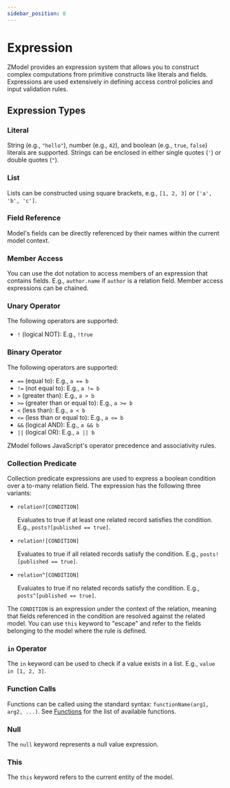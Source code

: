 ```yaml
---
sidebar_position: 8
---
```


# Expression

ZModel provides an expression system that allows you to construct complex computations from primitive constructs like literals and fields. Expressions are used extensively in defining access control policies and input validation rules.

## Expression Types

### Literal

String (e.g., `"hello"`), number (e.g., `42`), and boolean (e.g., `true`, `false`) literals are supported. Strings can be enclosed in either single quotes (`'`) or double quotes (`"`).

### List

Lists can be constructed using square brackets, e.g., `[1, 2, 3]` or `['a', 'b', 'c']`.

### Field Reference

Model's fields can be directly referenced by their names within the current model context.

### Member Access

You can use the dot notation to access members of an expression that contains fields. E.g., `author.name` if `author` is a relation field. Member access expressions can be chained.

### Unary Operator

The following operators are supported:

- `!` (logical NOT): E.g., `!true`

### Binary Operator

The following operators are supported:
- `==` (equal to): E.g., `a == b`
- `!=` (not equal to): E.g., `a != b`
- `>` (greater than): E.g., `a > b`
- `>=` (greater than or equal to): E.g., `a >= b`
- `<` (less than): E.g., `a < b`
- `<=` (less than or equal to): E.g., `a <= b`
- `&&` (logical AND): E.g., `a && b`
- `||` (logical OR): E.g., `a || b`

ZModel follows JavaScript's operator precedence and associativity rules.

### Collection Predicate

Collection predicate expressions are used to express a boolean condition over a to-many relation field. The expression has the following three variants:

- `relation?[CONDITION]`
  
    Evaluates to true if at least one related record satisfies the condition. E.g., `posts?[published == true]`.

- `relation![CONDITION]`

    Evaluates to true if all related records satisfy the condition. E.g., `posts![published == true]`.

- `relation^[CONDITION]`

    Evaluates to true if no related records satisfy the condition. E.g., `posts^[published == true]`.

The `CONDITION` is an expression under the context of the relation, meaning that fields referenced in the condition are resolved against the related model. You can use `this` keyword to "escape" and refer to the fields belonging to the model where the rule is defined.

### `in` Operator

The `in` keyword can be used to check if a value exists in a list. E.g., `value in [1, 2, 3]`.

### Function Calls

Functions can be called using the standard syntax: `functionName(arg1, arg2, ...)`. See [Functions](./07-function.md) for the list of available functions.

### Null

The `null` keyword represents a null value expression.

### This

The `this` keyword refers to the current entity of the model.
